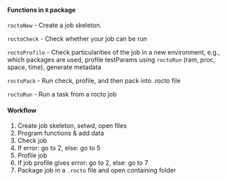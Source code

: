#### Functions in `R` package

`roctoNew` - Create a job skeleton.

`roctoCheck` - Check whether your job can be run

`roctoProfile` - Check particularities of the job in a new environment, e.g., which packages are used, profile testParams using `roctoRun` (ram, proc, space, time), generate metadata

`roctoPack` - Run check, profile, and then pack into .rocto file

`roctoRun` - Run a task from a rocto job


#### Workflow
1. Create job skeleton, setwd, open files
2. Program functions & add data
3. Check job
4. If error: go to 2, else: go to 5
5. Profile job
6. If job profile gives error: go to 2, else: go to 7
7. Package job in a `.rocto` file and open containing folder
